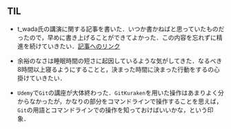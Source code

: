 ## TIL

* t_wada氏の講演に関する記事を書いた．いつか書かねばと思っていたものだったので，早めに書き上げることができてよかった．この内容を忘れずに精進を続けていきたい．[記事へのリンク](https://mirucacule.hatenablog.com/entry/2020/06/23/205709)

* 余裕のなさは睡眠時間の短さに起因しているような気がしてきた．なるべき8時間以上寝るようにすることと，決まった時間に決まった行動をするの心掛けていきたい．

* `Udemy`で`Git`の講座が大体終わった．`GitKuraken`を用いた操作はあまりよく分からなかったが，かなりの部分をコマンドラインで操作することを思えば，`Git`の用語とコマンドラインでの操作を知っておけばいいかな，という印象．